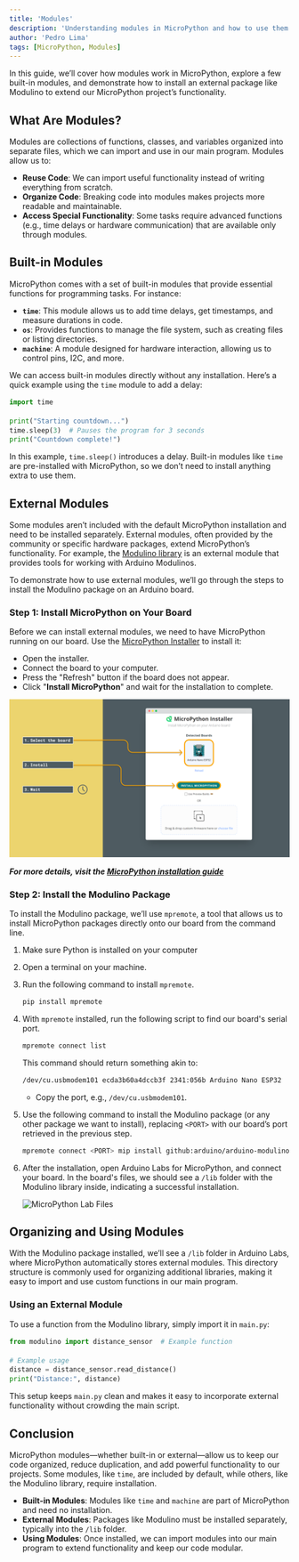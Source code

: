 ```yaml
---
title: 'Modules'
description: 'Understanding modules in MicroPython and how to use them.'
author: 'Pedro Lima'
tags: [MicroPython, Modules]
---
```



In this guide, we’ll cover how modules work in MicroPython, explore a few built-in modules, and demonstrate how to install an external package like Modulino to extend our MicroPython project’s functionality.

## What Are Modules?

Modules are collections of functions, classes, and variables organized into separate files, which we can import and use in our main program. Modules allow us to:

- **Reuse Code**: We can import useful functionality instead of writing everything from scratch.
- **Organize Code**: Breaking code into modules makes projects more readable and maintainable.
- **Access Special Functionality**: Some tasks require advanced functions (e.g., time delays or hardware communication) that are available only through modules.

## Built-in Modules

MicroPython comes with a set of built-in modules that provide essential functions for programming tasks. For instance:

- **`time`**: This module allows us to add time delays, get timestamps, and measure durations in code.
- **`os`**: Provides functions to manage the file system, such as creating files or listing directories.
- **`machine`**: A module designed for hardware interaction, allowing us to control pins, I2C, and more.

We can access built-in modules directly without any installation. Here’s a quick example using the `time` module to add a delay:

```python
import time

print("Starting countdown...")
time.sleep(3)  # Pauses the program for 3 seconds
print("Countdown complete!")
```

In this example, `time.sleep()` introduces a delay. Built-in modules like `time` are pre-installed with MicroPython, so we don’t need to install anything extra to use them.

## External Modules

Some modules aren’t included with the default MicroPython installation and need to be installed separately. External modules, often provided by the community or specific hardware packages, extend MicroPython’s functionality. For example, the [Modulino library]() is an external module that provides tools for working with Arduino Modulinos.

To demonstrate how to use external modules, we’ll go through the steps to install the Modulino package on an Arduino board.

### Step 1: Install MicroPython on Your Board

Before we can install external modules, we need to have MicroPython running on our board. Use the [MicroPython Installer](https://labs.arduino.cc/en/labs/micropython-installer) to install it:

- Open the installer.
- Connect the board to your computer.
- Press the "Refresh" button if the board does not appear.
- Click "**Install MicroPython**" and wait for the installation to complete.

![MicroPython Installer](assets/MPInstaller.png)

***For more details, visit the [MicroPython installation guide]()***

### Step 2: Install the Modulino Package

To install the Modulino package, we’ll use `mpremote`, a tool that allows us to install MicroPython packages directly onto our board from the command line.

1. Make sure Python is installed on your computer
2. Open a terminal on your machine.
3. Run the following command to install `mpremote`.

   ```bash
   pip install mpremote 
   ```

4. With `mpremote` installed, run the following script to find our board's serial port.

   ```bash
   mpremote connect list
   ```

   This command should return something akin to:

   ```bash
   /dev/cu.usbmodem101 ecda3b60a4dccb3f 2341:056b Arduino Nano ESP32
   ```

   - Copy the port, e.g., `/dev/cu.usbmodem101`.

5. Use the following command to install the Modulino package (or any other package we want to install), replacing `<PORT>` with our board’s port retrieved in the previous step.

   ```bash
   mpremote connect <PORT> mip install github:arduino/arduino-modulino-mpy
   ```

6. After the installation, open Arduino Labs for MicroPython, and connect your board. In the board's files, we should see a `/lib` folder with the Modulino library inside, indicating a successful installation.

   ![MicroPython Lab Files](./assets/microPythonLabsFiles.png)

## Organizing and Using Modules

With the Modulino package installed, we’ll see a `/lib` folder in Arduino Labs, where MicroPython automatically stores external modules. This directory structure is commonly used for organizing additional libraries, making it easy to import and use custom functions in our main program.

### Using an External Module

To use a function from the Modulino library, simply import it in `main.py`:

```python
from modulino import distance_sensor  # Example function

# Example usage
distance = distance_sensor.read_distance()
print("Distance:", distance)
```

This setup keeps `main.py` clean and makes it easy to incorporate external functionality without crowding the main script.

## Conclusion

MicroPython modules—whether built-in or external—allow us to keep our code organized, reduce duplication, and add powerful functionality to our projects. Some modules, like `time`, are included by default, while others, like the Modulino library, require installation.

- **Built-in Modules**: Modules like `time` and `machine` are part of MicroPython and need no installation.
- **External Modules**: Packages like Modulino must be installed separately, typically into the `/lib` folder.
- **Using Modules**: Once installed, we can import modules into our main program to extend functionality and keep our code modular.